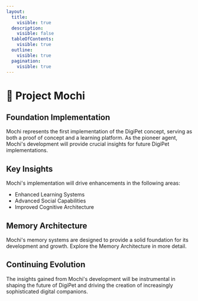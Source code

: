 ```yaml
---
layout:
  title:
    visible: true
  description:
    visible: false
  tableOfContents:
    visible: true
  outline:
    visible: true
  pagination:
    visible: true
---
```


# 🐰 Project Mochi

## Foundation Implementation

Mochi represents the first implementation of the DigiPet concept, serving as both a proof of concept and a learning platform. As the pioneer agent, Mochi's development will provide crucial insights for future DigiPet implementations.

## Key Insights

Mochi's implementation will drive enhancements in the following areas:

* Enhanced Learning Systems
* Advanced Social Capabilities
* Improved Cognitive Architecture

## Memory Architecture

Mochi's memory systems are designed to provide a solid foundation for its development and growth. Explore the Memory Architecture in more detail.

## Continuing Evolution

The insights gained from Mochi's development will be instrumental in shaping the future of DigiPet and driving the creation of increasingly sophisticated digital companions.

